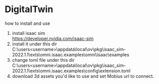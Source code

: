 # DigitalTwin

how to install and use

1. install isaac sim  
   https://developer.nvidia.com/isaac-sim
2. install it under this dir C:\users\<username>\appdata\local\ov\pkg\isaac_sim-2022.1.1\exts\omni.isaac.examples\omni\isaac\examples
3. change toml file under this dir  
   C:\users\<username>\appdata\local\ov\pkg\isaac_sim-2022.1.1\exts\omni.isaac.examples\config\extension.toml
4. download 3d assets you'd like to use and set Mobius url to connect.
